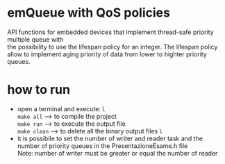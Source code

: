 # emQueue with QoS policies
API functions for embedded devices that implement thread-safe priority multiple queue with  
the possibility to use the lifespan policy for an integer.
The lifespan policy allow to implement aging priority of data from lower to highter priority queues.

# how to run
- open a terminal and execute: \    
    ```make all``` --> to compile the project \
    ```make run``` --> to execute the output file \
    ```make clean``` --> to delete all the binary output files \
- it is possibile to set the number of writer and reader task and the number of priority queues in the PresentazioneEsame.h file \
    Note: number of writer must be greater or equal the number of reader




